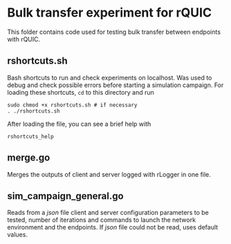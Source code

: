 # Bulk transfer experiment for rQUIC

This folder contains code used for testing bulk transfer between endpoints with rQUIC. 

## rshortcuts.sh
Bash shortcuts to run and check experiments on localhost.
Was used to debug and check possible errors before starting a simulation campaign.
For loading these shortcuts, `cd` to this directory and run
```
sudo chmod +x rshortcuts.sh # if necessary
. ./rshortcuts.sh
```
After loading the file, you can see a brief help with
```
rshortcuts_help
```

## merge.go
Merges the outputs of client and server logged with rLogger in one file.

## sim_campaign_general.go
Reads from a _json_ file client and server configuration parameters to be tested, number of iterations and commands to launch the network environment and the endpoints.
If _json_ file could not be read, uses default values.

